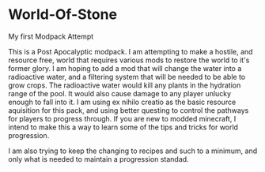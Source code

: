 # World-Of-Stone
My first Modpack Attempt

This is a Post Apocalyptic modpack. I am attempting to make a hostile, and resource free, world that requires various mods to restore the world to it's former glory.
I am hoping to add a mod that will change the water into a radioactive water, and a filtering system that will be needed to be able to grow crops. The radioactive water would kill any plants in the hydration range of the pool. It would also cause damage to any player unlucky enough to fall into it.
I am using ex nihilo creatio as the basic resource aquisition for this pack, and using better questing to control the pathways for players to progress through.
If you are new to modded minecraft, I intend to make this a way to learn some of the tips and tricks for world progression.

I am also trying to keep the changing to recipes and such to a minimum, and only what is needed to maintain a progression standad.
